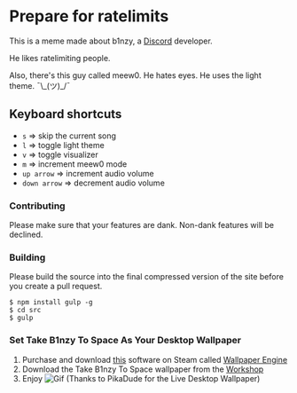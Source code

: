 # Prepare for ratelimits
This is a meme made about b1nzy, a [Discord](https://discordapp.com) developer.

He likes ratelimiting people.

Also, there's this guy called meew0. He hates eyes. He uses the light theme. ¯\\\_(ツ)_/¯

## Keyboard shortcuts
- `s` => skip the current song
- `l` => toggle light theme
- `v` => toggle visualizer
- `m` => increment meew0 mode
- `up arrow` => increment audio volume
- `down arrow` => decrement  audio volume

### Contributing
Please make sure that your features are dank. Non-dank features will be declined.

### Building
Please build the source into the final compressed version of the site before you create a pull request.

```
$ npm install gulp -g
$ cd src
$ gulp
```

### Set Take B1nzy To Space As Your Desktop Wallpaper
1. Purchase and download [this](http://store.steampowered.com/app/431960/) software on Steam called [Wallpaper Engine](http://store.steampowered.com/app/431960/)
2. Download the Take B1nzy To Space wallpaper from the [Workshop](http://steamcommunity.com/sharedfiles/filedetails/?id=819157933)
3. Enjoy ![Gif](https://owo.whats-th.is/ebb3e1.gif)
(Thanks to PikaDude for the Live Desktop Wallpaper)
